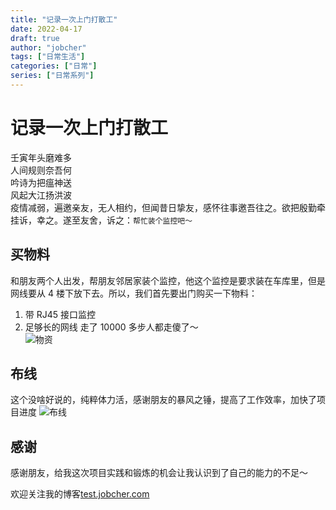 ```yaml
---
title: "记录一次上门打散工"
date: 2022-04-17
draft: true
author: "jobcher"
tags: ["日常生活"]
categories: ["日常"]
series: ["日常系列"]
---
```


# 记录一次上门打散工

壬寅年头磨难多  
人间规则奈吾何  
吟诗为把瘟神送  
风起大江扬洪波  
疫情减弱，遍邀亲友，无人相约，但闻昔日挚友，感怀往事邀吾往之。欲把殷勤牵挂诉，幸之。遂至友舍，诉之：`帮忙装个监控吧～`

## 买物料

和朋友两个人出发，帮朋友邻居家装个监控，他这个监控是要求装在车库里，但是网线要从 4 楼下放下去。所以，我们首先要出门购买一下物料：

1. 带 RJ45 接口监控
2. 足够长的网线
   走了 10000 多步人都走傻了～  
   ![物资](/images/20220416-1.jpg)

## 布线

这个没啥好说的，纯粹体力活，感谢朋友的暴风之锤，提高了工作效率，加快了项目进度
![布线](/images/20220416-2.jpg)

## 感谢

感谢朋友，给我这次项目实践和锻炼的机会让我认识到了自己的能力的不足～

欢迎关注我的博客[test.jobcher.com](https://test.jobcher.com/)
